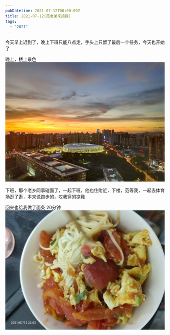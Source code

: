 ```yaml
---
pubDatetime: 2021-07-12T00:00:00Z
title: 2021-07-12(范老弟来接我)
tags:
  - "2021"
---
```


今天早上迟到了，晚上下班只能八点走，手头上只留了最后一个任务，今天也开始了

晚上，楼上景色![](../../img/6904315-69817a8a96f1f6b1.jpg)


下班，那个老乡同事碰面了，一起下班，他也住附近，下楼，范等我，一起去体育场逛了逛，本来说跑步的，哎我穿的凉鞋

回来也给我做了面条
20分钟![](../../img/6904315-42e2537a19ff08b3.jpg)

